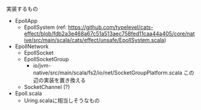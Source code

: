 実装するもの

* EpollApp
  * EpollSystem (ref: https://github.com/typelevel/cats-effect/blob/fdb2a3e468a67c51a513aec758fed11caa44a405/core/native/src/main/scala/cats/effect/unsafe/EpollSystem.scala)
* EpollNetwork
  * EpollSocket
  * EpollSocketGroup
    * io/jvm-native/src/main/scala/fs2/io/net/SocketGroupPlatform.scala この辺の実装を置き換える
  * SocketChannel (?)
* Epoll.scala
  * Uring.scalaに相当しそうなもの
